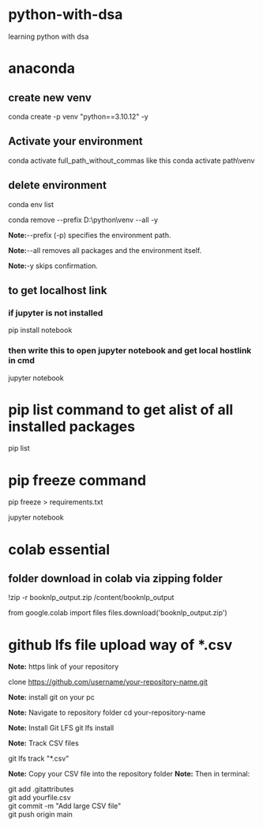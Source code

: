 # python-with-dsa
learning python with dsa

# anaconda
## create new venv
conda create -p venv "python==3.10.12" -y

## Activate your environment
conda activate full_path_without_commas
like this
conda activate path\venv

## delete environment

conda env list

conda remove --prefix D:\python\venv --all -y

**Note:**--prefix (-p) specifies the environment path.

**Note:**--all removes all packages and the environment itself.

**Note:**-y skips confirmation.


## to get localhost link

### if jupyter is not installed
pip install notebook

### then write this to open jupyter notebook and get local hostlink in cmd
jupyter notebook

# pip list command to get alist of all installed packages
pip list

# pip freeze command
pip freeze > requirements.txt

jupyter notebook
# colab essential

## folder download in colab via zipping folder
!zip -r booknlp_output.zip /content/booknlp_output

from google.colab import files
files.download('booknlp_output.zip')


# github lfs file upload way of *.csv

**Note:** https link of your repository

clone https://github.com/username/your-repository-name.git

**Note:** install git on your pc

**Note:** Navigate to repository folder
cd your-repository-name

**Note:** Install Git LFS
git lfs install

**Note:** Track CSV files

git lfs track "*.csv"

**Note:** Copy your CSV file into the repository folder
**Note:** Then in terminal:

git add .gitattributes<br>
git add yourfile.csv<br>
git commit -m "Add large CSV file"<br>
git push origin main<br>
